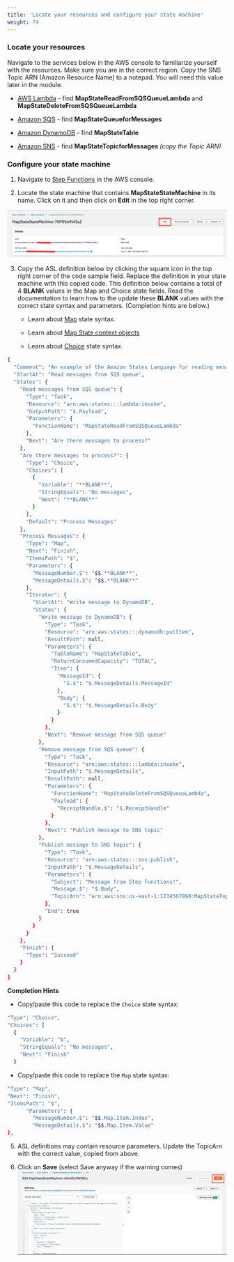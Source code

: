 ```yaml
---
title: 'Locate your resources and configure your state machine'
weight: 74
---
```


### Locate your resources

Navigate to the services below in the AWS console to familiarize yourself with the resources. Make sure you are in the correct region. Copy the SNS Topic ARN (Amazon Resource Name) to a notepad. You will need this value later in the module.

- [AWS Lambda](https://console.aws.amazon.com/lambda/home) - find **MapStateReadFromSQSQueueLambda** and **MapStateDeleteFromSQSQueueLambda**

- [Amazon SQS](https://console.aws.amazon.com/sqs/v2/home) - find **MapStateQueueforMessages**

- [Amazon DynamoDB](https://console.aws.amazon.com/dynamodbv2/home) - find **MapStateTable**

- [Amazon SNS](https://console.aws.amazon.com/sns/v3/home) - find **MapStateTopicforMessages** *(copy the Topic ARN)*

### Configure your state machine

1. Navigate to [Step Functions](https://console.aws.amazon.com/states/home) in the AWS console.

2. Locate the state machine that contains **MapStateStateMachine** in its name. Click on it and then click on **Edit** in the top right corner.

![EDIT](/static/img/module-5/map-state-definition-edit.png)

3. Copy the ASL definition below by clicking the square icon in the top right corner of the code sample field. Replace the definition in your state machine with this copied code. This definition below contains a total of 4 **BLANK** values in the Map and Choice state fields. Read the documentation to learn how to the update these **BLANK** values with the correct state syntax and parameters. (Completion hints are below.)

   - Learn about [Map](https://docs.aws.amazon.com/step-functions/latest/dg/amazon-states-language-map-state.html) state syntax.

   - Learn about [Map State context objects](https://docs.aws.amazon.com/step-functions/latest/dg/input-output-contextobject.html#contextobject-map)
   
   - Learn about [Choice](https://docs.aws.amazon.com/step-functions/latest/dg/amazon-states-language-choice-state.html) state syntax.

```bash
{
  "Comment": "An example of the Amazon States Language for reading messages from an SQS queue and iteratively processing each message.",
  "StartAt": "Read messages from SQS queue",
  "States": {
    "Read messages from SQS queue": {
      "Type": "Task",
      "Resource": "arn:aws:states:::lambda:invoke",
      "OutputPath": "$.Payload",
      "Parameters": {
        "FunctionName": "MapStateReadFromSQSQueueLambda"
      },
      "Next": "Are there messages to process?"
    },
    "Are there messages to process?": {
      "Type": "Choice",
      "Choices": [
        {
          "Variable": "**BLANK**",
          "StringEquals": "No messages",
          "Next": "**BLANK**"
        }
      ],
      "Default": "Process Messages"
    },
    "Process Messages": {
      "Type": "Map",
      "Next": "Finish",
      "ItemsPath": "$",
      "Parameters": {
        "MessageNumber.$": "$$.**BLANK**",
        "MessageDetails.$": "$$.**BLANK**"
      },
      "Iterator": {
        "StartAt": "Write message to DynamoDB",
        "States": {
          "Write message to DynamoDB": {
            "Type": "Task",
            "Resource": "arn:aws:states:::dynamodb:putItem",
            "ResultPath": null,
            "Parameters": {
              "TableName": "MapStateTable",
              "ReturnConsumedCapacity": "TOTAL",
              "Item": {
                "MessageId": {
                  "S.$": "$.MessageDetails.MessageId"
                },
                "Body": {
                  "S.$": "$.MessageDetails.Body"
                }
              }
            },
            "Next": "Remove message from SQS queue"
          },
          "Remove message from SQS queue": {
            "Type": "Task",
            "Resource": "arn:aws:states:::lambda:invoke",
            "InputPath": "$.MessageDetails",
            "ResultPath": null,
            "Parameters": {
              "FunctionName": "MapStateDeleteFromSQSQueueLambda",
              "Payload": {
                "ReceiptHandle.$": "$.ReceiptHandle"
              }
            },
            "Next": "Publish message to SNS topic"
          },
          "Publish message to SNS topic": {
            "Type": "Task",
            "Resource": "arn:aws:states:::sns:publish",
            "InputPath": "$.MessageDetails",
            "Parameters": {
              "Subject": "Message from Step Functions!",
              "Message.$": "$.Body",
              "TopicArn": "arn:aws:sns:us-east-1:1234567890:MapStateTopicforMessages"
            },
            "End": true
          }
        }
      }
    },
    "Finish": {
      "Type": "Succeed"
    }
  }
}
```

**Completion Hints**

- Copy/paste this code to replace the `Choice` state syntax:

```bash
"Type": "Choice",
"Choices": [
  {
    "Variable": "$",
    "StringEquals": "No messages",
    "Next": "Finish"
  }
```

- Copy/paste this code to replace the `Map` state syntax:

```bash
"Type": "Map",
"Next": "Finish",
"ItemsPath": "$",
      "Parameters": {
        "MessageNumber.$": "$$.Map.Item.Index",
        "MessageDetails.$": "$$.Map.Item.Value"
},
```

5. ASL definitions may contain resource parameters. Update the TopicArn with the correct value, copied from above.

6. Click on **Save** (select Save anyway if the warning comes)
   ![save](/static/img/module-5/map-state-definition.png)
